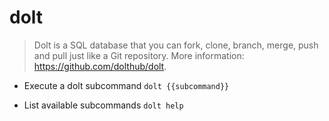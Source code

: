 # dolt
> Dolt is a SQL database that you can fork, clone, branch, merge, push and pull just like a Git repository.
> More information: <https://github.com/dolthub/dolt>.

- Execute a dolt subcommand
`dolt {{subcommand}}`

- List available subcommands
`dolt help`
